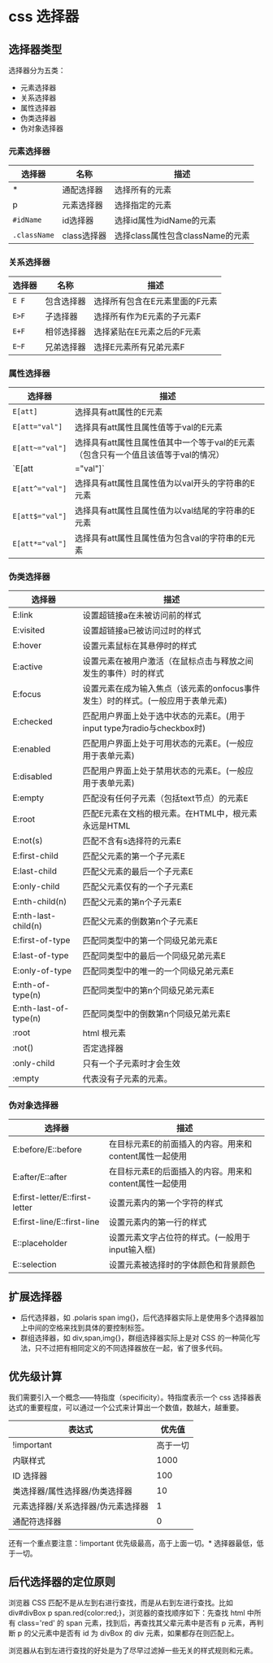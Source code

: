 # css 选择器
## 选择器类型
选择器分为五类：
- 元素选择器
- 关系选择器
- 属性选择器
- 伪类选择器
- 伪对象选择器

### 元素选择器
选择器|名称|描述
--|--|--|
* | 通配选择器 | 选择所有的元素
p | 元素选择器 | 选择指定的元素
`#idName` |id选择器 | 选择id属性为idName的元素
`.className` | class选择器 | 选择class属性包含className的元素

### 关系选择器
选择器|名称|描述
--|--|--|
`E F`  | 包含选择器 | 选择所有包含在E元素里面的F元素
`E>F` | 子选择器 | 选择所有作为E元素的子元素F
`E+F` | 相邻选择器 | 选择紧贴在E元素之后的F元素
`E~F` | 兄弟选择器 | 选择E元素所有兄弟元素F

### 属性选择器
选择器 | 描述
--|--|
`E[att]` | 选择具有att属性的E元素
`E[att="val"]`|	选择具有att属性且属性值等于val的E元素
`E[att~="val"]`|	选择具有att属性且属性值其中一个等于val的E元素（包含只有一个值且该值等于val的情况）
`E[att|="val"]`	| 选择具有att属性且属性值为以val开头并用连接符-分隔的字符串的E元素，如果属性值仅为val，也将被选择
`E[att^="val"]`	| 选择具有att属性且属性值为以val开头的字符串的E元素
`E[att$="val"]`	| 选择具有att属性且属性值为以val结尾的字符串的E元素
`E[att*="val"]`	| 选择具有att属性且属性值为包含val的字符串的E元素

### 伪类选择器
选择器 | 描述
--|--|
E:link | 设置超链接a在未被访问前的样式
E:visited | 设置超链接a已被访问过时的样式
E:hover | 设置元素鼠标在其悬停时的样式
E:active | 设置元素在被用户激活（在鼠标点击与释放之间发生的事件）时的样式
E:focus	|设置元素在成为输入焦点（该元素的onfocus事件发生）时的样式。(一般应用于表单元素)
E:checked|	匹配用户界面上处于选中状态的元素E。(用于input type为radio与checkbox时)
E:enabled	|匹配用户界面上处于可用状态的元素E。(一般应用于表单元素)
E:disabled|	匹配用户界面上处于禁用状态的元素E。(一般应用于表单元素)
E:empty|	匹配没有任何子元素（包括text节点）的元素E
E:root|	匹配E元素在文档的根元素。在HTML中，根元素永远是HTML
E:not(s)|	匹配不含有s选择符的元素E
E:first-child	|匹配父元素的第一个子元素E
E:last-child|	匹配父元素的最后一个子元素E
E:only-child|	匹配父元素仅有的一个子元素E
E:nth-child(n)|	匹配父元素的第n个子元素E
E:nth-last-child(n)|	匹配父元素的倒数第n个子元素E
E:first-of-type |	匹配同类型中的第一个同级兄弟元素E
E:last-of-type|	匹配同类型中的最后一个同级兄弟元素E
E:only-of-type|	匹配同类型中的唯一的一个同级兄弟元素E
E:nth-of-type(n)	| 匹配同类型中的第n个同级兄弟元素E
E:nth-last-of-type(n)|	匹配同类型中的倒数第n个同级兄弟元素E
:root | html 根元素
:not() | 否定选择器
:only-child | 只有一个子元素时才会生效
:empty | 代表没有子元素的元素。

### 伪对象选择器
选择器 | 描述
--|--|
E:before/E::before |	在目标元素E的前面插入的内容。用来和content属性一起使用
E:after/E::after|	在目标元素E的后面插入的内容。用来和content属性一起使用
E:first-letter/E::first-letter |	设置元素内的第一个字符的样式
E:first-line/E::first-line|	设置元素内的第一行的样式
E::placeholder |	设置元素文字占位符的样式。(一般用于input输入框)
E::selection|	设置元素被选择时的字体颜色和背景颜色


## 扩展选择器

- 后代选择器，如 .polaris span img{}，后代选择器实际上是使用多个选择器加上中间的空格来找到具体的要控制标签。
- 群组选择器，如 div,span,img{}，群组选择器实际上是对 CSS 的一种简化写法，只不过把有相同定义的不同选择器放在一起，省了很多代码。

## 优先级计算

我们需要引入一个概念——特指度（specificity）。特指度表示一个 css 选择器表达式的重要程度，可以通过一个公式来计算出一个数值，数越大，越重要。

  表达式|优先值
  --|--|
  !important | 高于一切
  内联样式|1000
  ID 选择器|100
  类选择器/属性选择器/伪类选择器|10
  元素选择器/关系选择器/伪元素选择器|1
  通配符选择器|0

还有一个重点要注意：!important 优先级最高，高于上面一切。\* 选择器最低，低于一切。

## 后代选择器的定位原则

浏览器 CSS 匹配不是从左到右进行查找，而是从右到左进行查找。比如 div#divBox p span.red{color:red;}，浏览器的查找顺序如下：先查找 html 中所有 class='red' 的 span 元素，找到后，再查找其父辈元素中是否有 p 元素，再判断 p 的父元素中是否有 id 为 divBox 的 div 元素，如果都存在则匹配上。

浏览器从右到左进行查找的好处是为了尽早过滤掉一些无关的样式规则和元素。
